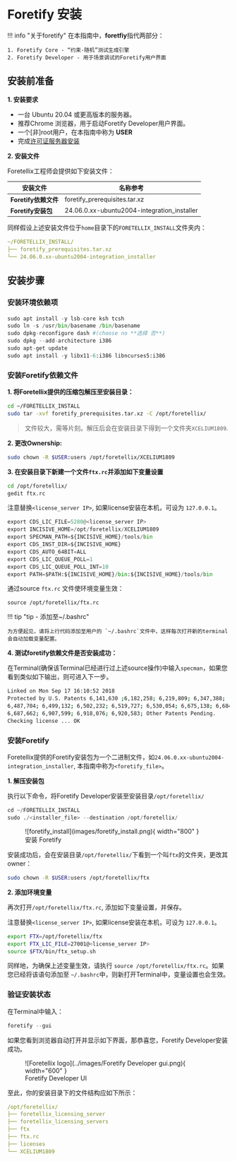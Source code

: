 # Foretify 安装

!!! info "关于foretify"
    在本指南中，**foretfiy**指代两部分：

    1. Foretify Core - “约束-随机”测试生成引擎
    2. Foretify Developer - 用于场景调试的Foretify用户界面

## 安装前准备

**1. 安装要求**

   * 一台 Ubuntu 20.04 或更高版本的服务器。
   * 推荐Chrome 浏览器，用于启动Foretify Developer用户界面。
   * 一个[非]root用户，在本指南中称为 **USER**
   * 完成[许可证服务器安装](license_server_installation.md)

**2. 安装文件**

Foretellix工程师会提供如下安装文件：

| 安装文件 | 名称参考 | 
|---|---|
| **Foretify依赖文件** | foretify_prerequisites.tar.xz |
| **Foretify安装包** | 24.06.0.xx-ubuntu2004-integration_installer |

同样假设上述安装文件位于`home`目录下的`FORETELLIX_INSTALL`文件夹内：

```yaml title="文件结构"
~/FORETELLIX_INSTALL/
├── foretify_prerequisites.tar.xz
└── 24.06.0.xx-ubuntu2004-integration_installer
```

## 安装步骤

### 安装环境依赖项

``` py
sudo apt install -y lsb-core ksh tcsh
sudo ln -s /usr/bin/basename /bin/basename
sudo dpkg-reconfigure dash #(choose no **选择 否**)
sudo dpkg --add-architecture i386
sudo apt-get update
sudo apt install -y libx11-6:i386 libncurses5:i386
```

### 安装Foretify依赖文件

**1. 将Foretellix提供的压缩包解压至安装目录：**

``` bash
cd ~/FORETELLIX_INSTALL
sudo tar -xvf foretify_prerequisites.tar.xz -C /opt/foretellix/
```
> 文件较大，需等片刻。解压后会在安装目录下得到一个文件夹`XCELIUM1809`.

**2. 更改Ownership:**

``` bash
sudo chown -R $USER:users /opt/foretellix/XCELIUM1809
```

**3. 在安装目录下新建一个文件`ftx.rc`并添加如下变量设置**

``` bash
cd /opt/foretellix/
gedit ftx.rc
```

注意替换`<license_server IP>`, 如果license安装在本机，可设为 `127.0.0.1`。

``` py title="添加以下内容至ftx.rc"
export CDS_LIC_FILE=5280@<license_server IP>
export INCISIVE_HOME=/opt/foretellix/XCELIUM1809
export SPECMAN_PATH=${INCISIVE_HOME}/tools/bin
export CDS_INST_DIR=${INCISIVE_HOME}
export CDS_AUTO_64BIT=ALL
export CDS_LIC_QUEUE_POLL=1
export CDS_LIC_QUEUE_POLL_INT=10
export PATH=$PATH:${INCISIVE_HOME}/bin:${INCISIVE_HOME}/tools/bin
```

通过source `ftx.rc` 文件使环境变量生效：

```
source /opt/foretellix/ftx.rc
```
!!! tip "tip - 添加至~/.bashrc"

    为方便起见，请将上行代码添加至用户的 `~/.bashrc`文件中，这样每次打开新的terminal会自动加载变量配置。

**4. 测试foretify依赖文件是否安装成功：**

在Terminal(确保该Terminal已经进行过上述source操作)中输入`specman`，如果您看到类似如下输出，则可进入下一步。

``` bash
Linked on Mon Sep 17 16:10:52 2018
Protected by U.S. Patents 6,141,630 ;6,182,258; 6,219,809; 6,347,388;
6,487,704; 6,499,132; 6,502,232; 6,519,727; 6,530,054; 6,675,138; 6,684,359;
6,687,662; 6,907,599; 6,918,076; 6,920,583; Other Patents Pending.
Checking license ... OK

```

### 安装Foretify

Foretellix提供的Foretify安装包为一个二进制文件，如`24.06.0.xx-ubuntu2004-integration_installer`, 本指南中称为`<foretify_file>`。


**1. 解压安装包**

执行以下命令，将Foretify Developer安装至安装目录`/opt/foretellix/`

``` py
cd ~/FORETELLIX_INSTALL
sudo ./<installer_file> --destination /opt/foretellix/
```

<figure markdown="span">
  ![foretify_install](images/foretify_install.png){ width="800" }
  <figcaption>安装 Foretify</figcaption>
</figure>

安装成功后，会在安装目录`/opt/foretellix/`下看到一个叫`ftx`的文件夹，更改其owner：

``` bash
sudo chown -R $USER:users /opt/foretellix/ftx
```

**2. 添加环境变量**

再次打开`/opt/foretellix/ftx.rc`, 添加如下变量设置，并保存。

注意替换`<license_server IP>`, 如果license安装在本机，可设为 `127.0.0.1`。


``` bash
export FTX=/opt/foretellix/ftx
export FTX_LIC_FILE=27001@<license_server IP>
source $FTX/bin/ftx_setup.sh 
```

同样地，为确保上述变量生效，请执行 `source /opt/foretellix/ftx.rc`。如果您已经将该语句添加至 `~/.bashrc`中，则新打开Terminal中，变量设置也会生效。

### 验证安装状态

在Terminal中输入：

``` py
foretify --gui
```

如果您看到浏览器自动打开并显示如下界面，那恭喜您，Foretify Developer安装成功。

<figure markdown="span">
  ![Foretellix logo](../images/Foretify Developer gui.png){ width="600" }
  <figcaption>Foretify Developer UI</figcaption>
</figure>

至此，你的安装目录下的文件结构应如下所示：

```yml title="安装目录下的文件结构"
/opt/foretellix/
├── foretellix_licensing_server
├── foretellix_licensing_servers
├── ftx
├── ftx.rc
├── licenses
└── XCELIUM1809

```

